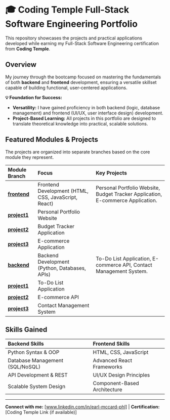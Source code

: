 # 🎓 Coding Temple Full-Stack Software Engineering Portfolio

This repository showcases the projects and practical applications developed while earning my Full-Stack Software Engineering certification from **Coding Temple**.

## Overview

My journey through the bootcamp focused on mastering the fundamentals of both **backend** and **frontend** development, ensuring a versatile skillset capable of building functional, user-centered applications.

**💡 Foundation for Success:**

* **Versatility:** I have gained proficiency in both backend (logic, database management) and frontend (UI/UX, user interface design) development.
* **Project-Based Learning:** All projects in this portfolio are designed to translate theoretical knowledge into practical, scalable solutions.

## Featured Modules & Projects

The projects are organized into separate branches based on the core module they represent.

| Module Branch | Focus | Key Projects |
| :--- | :--- | :--- |
| **[frontend](https://github.com/EarlMcCard/ctse-projects/tree/frontend-devel)** | Frontend Development (HTML, CSS, JavaScript, React) | Personal Portfolio Website, Budget Tracker Application, E-commerce Application. |
| **[project1](https://github.com/EarlMcCard/ctse-projects/tree/frontend-project1)** | Personal Portfolio Website |
| **[project2](https://github.com/EarlMcCard/ctse-projects/tree/frontend-project2)** | Budget Tracker Application |
| **[project3](https://github.com/EarlMcCard/ctse-projects/tree/frontend-project3)** | E-commerce Application |
| **[backend](https://github.com/EarlMcCard/ctse-projects/tree/backend-devel)** | Backend Development (Python, Databases, APIs) | To-Do List Application, E-commerce API, Contact Management System. |
| **[project1](https://github.com/EarlMcCard/ctse-projects/tree/backend-project1)** | To-Do List Application |
| **[project2](https://github.com/EarlMcCard/ctse-projects/tree/backend-project2)** | E-commerce API |
| **[project3](https://github.com/EarlMcCard/ctse-projects/tree/backend-project3)** | Contact Management System |

## Skills Gained

| Backend Skills | Frontend Skills |
| :--- | :--- |
| Python Syntax & OOP | HTML, CSS, JavaScript |
| Database Management (SQL/NoSQL) | Advanced React Frameworks |
| API Development & REST | UI/UX Design Principles |
| Scalable System Design | Component-Based Architecture |

---
**Connect with me:** [www.linkedin.com/in/earl-mccard-phl] | **Certification:** [Coding Temple Link (if available)]